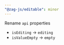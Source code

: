 ```yaml
---
"@zag-js/editable": minor
---
```


Rename `api` properties

- `isEditing` -> `editing`
- `isValueEmpty` -> `empty`
